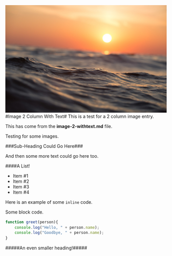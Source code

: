 [date]: # (2016-12-08)
[tag]: # (cpp)
[tag]: # (opengl)
[title]: # (Image 2 Column With Text)
[short-text]: # (This is a 2 column image. It also has some preview text next to it.)
[github]: # (https://github.com)

[columns]: # (2)
[kind]: # (text)
[kind]: # (image)
[ui]: # (dark)

![main-image](images/beach.jpg)
#Image 2 Column With Text#
This is a test for a 2 column image entry.

This has come from the **image-2-withtext.md** file.

Testing for some images.

###Sub-Heading Could Go Here###

And then some more text could go here too.

####A List!

 - Item #1
 - Item #2
 - Item #3
 - Item #4

Here is an example of some `inline` code.

Some block code.

```javascript
function greet(person){
	console.log("Hello, " + person.name);
	console.log("Goodbye, " + person.name);
}
```

#####An even smaller heading!#####